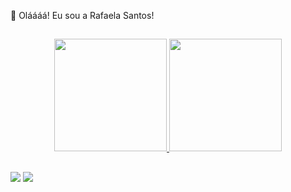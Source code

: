  👋 Oláááá! Eu sou a Rafaela Santos!
 
 
  ## 


<div align="center">
  <a href="https://github.com/rafaelasantos92">
  <img height="180em" src="https://github-readme-stats.vercel.app/api?username=rafaelasantos92&show_icons=true&theme=merko&include_all_commits=true&count_private=true"/>
  <img height="180em" src="https://github-readme-stats.vercel.app/api/top-langs/?username=rafaelasantos92&layout=compact&langs_count=7&theme=merko"/>
</div>
  
  
  ##
  
  
<div> 

  
  <a href="https://www.linkedin.com/in/rafaela-psantos" target="_blank"><img src="https://img.shields.io/badge/-LinkedIn-%230077B5?style=for-the-badge&logo=linkedin&logoColor=white" target="_blank"></a> 
   <a href = "mailto:santos.rafaela2991@gmail.com"><img src="https://img.shields.io/badge/-Gmail-%23333?style=for-the-badge&logo=gmail&logoColor=white" target="_blank"></a>
  

  
  
  </div>
  
  
  
